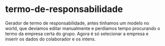 # termo-de-responsabilidade
Gerador de termo de responsabilidade, antes tínhamos um modelo no world, que devíamos editar manualmente e perdíamos tempo procurando o termo da empresa certa do grupo. Agora é só selecionar a empresa e inserir os dados do colaborador e os intens.
